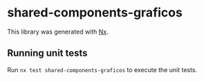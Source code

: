 # shared-components-graficos

This library was generated with [Nx](https://nx.dev).

## Running unit tests

Run `nx test shared-components-graficos` to execute the unit tests.
